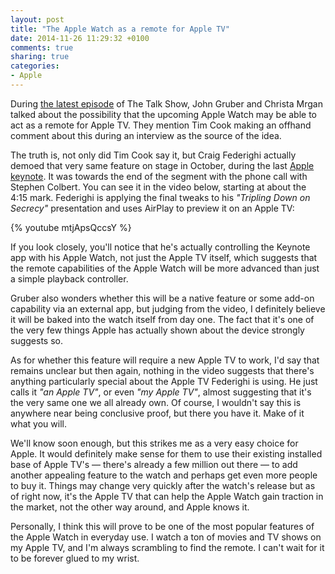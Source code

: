 ```yaml
---
layout: post
title: "The Apple Watch as a remote for Apple TV"
date: 2014-11-26 11:29:32 +0100
comments: true
sharing: true
categories: 
- Apple
---
```


During [the latest episode](http://daringfireball.net/thetalkshow/2014/11/25/ep-101) of The Talk Show, John Gruber and Christa Mrgan talked about the possibility that the upcoming Apple Watch may be able to act as a remote for Apple TV. They mention Tim Cook making an offhand comment about this during an interview as the source of the idea.

The truth is, not only did Tim Cook say it, but Craig Federighi actually demoed that very same feature on stage in October, during the last [Apple keynote](http://www.apple.com/apple-events/2014-oct-event/). It was towards the end of the segment with the phone call with Stephen Colbert. You can see it in the video below, starting at about the 4:15 mark. Federighi is applying the final tweaks to his _"Tripling Down on Secrecy"_ presentation and uses AirPlay to preview it on an Apple TV:

{% youtube mtjApsQccsY %}

If you look closely, you'll notice that he's actually controlling the Keynote app with his Apple Watch, not just the Apple TV itself, which suggests that the remote capabilities of the Apple Watch will be more advanced than just a simple playback controller.

Gruber also wonders whether this will be a native feature or some add-on capability via an external app, but judging from the video, I definitely believe it will be baked into the watch itself from day one. The fact that it's one of the very few things Apple has actually shown about the device strongly suggests so.

As for whether this feature will require a new Apple TV to work, I'd say that remains unclear but then again, nothing in the video suggests that there's anything particularly special about the Apple TV Federighi is using. He just calls it  _"an Apple TV"_, or even _"my Apple TV"_, almost suggesting that it's the very same one we all already own. Of course, I wouldn't say this is anywhere near being conclusive proof, but there you have it. Make of it what you will. 

We'll know soon enough, but this strikes me as a very easy choice for Apple. It would definitely make sense for them to use their existing installed base of Apple TV's — there's already a few million out there — to add another appealing feature to the watch and perhaps get even more people to buy it. Things may change very quickly after the watch's release but as of right now, it's the Apple TV that can help the Apple Watch gain traction in the market, not the other way around, and Apple knows it. 

Personally, I think this will prove to be one of the most popular features of the Apple Watch in everyday use. I watch a ton of movies and TV shows on my Apple TV, and I'm always scrambling to find the remote. I can't wait for it to be forever glued to my wrist.